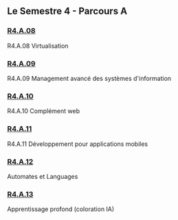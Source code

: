 ## Le Semestre 4 - Parcours A


### [R4.A.08](./R4.A.08)
R4.A.08 Virtualisation

### [R4.A.09](./R4.A.09)
R4.A.09 Management avancé des systèmes d'information

### [R4.A.10](./R4.A.10)
R4.A.10 Complément web

### [R4.A.11](./R4.A.11)
R4.A.11 Développement pour applications mobiles

### [R4.A.12](./R4.A.12)
Automates et Languages

### [R4.A.13](./R4.A.13)
Apprentissage profond (coloration IA)
